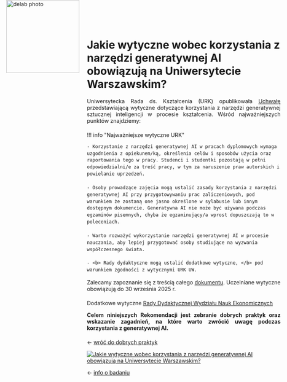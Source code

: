 <div style="position: absolute; top: 0; left: 1.3em; width: 190px; height: 190px; overflow: hidden;">
    <img src="/genai_site/assets/logo2.png" alt="delab photo" style="width: 100%; height: 100%; object-fit: contain; display: block;">
</div>

<h1 style="margin-top: 50px;"> Jakie wytyczne wobec korzystania z narzędzi generatywnej AI obowiązują na Uniwersytecie Warszawskim? </h1>

<div style="text-align: justify; margin-bottom: 20px;"> 
Uniwersytecka Rada ds. Kształcenia (URK) opublikowała <a href="https://dokumenty.uw.edu.pl/dziennik/DURK/Lists/Dziennik/Attachments/134/DURK.2023.98.UURK.98.pdf" target="_blank">Uchwałę</a> przedstawiającą wytyczne dotyczące korzystania z narzędzi generatywnej sztucznej inteligencji w procesie kształcenia. Wśród najważniejszych punktów znajdziemy: 
</div>

!!! info "Najważniejsze wytyczne URK"
    <div style="font-size: 14px; line-height: 1.5;">

    - Korzystanie z narzędzi generatywnej AI w pracach dyplomowych wymaga uzgodnienia z opiekunem/ką, określenia celów i sposobów użycia oraz raportowania tego w pracy. Studenci i studentki pozostają w pełni odpowiedzialni/e za treść pracy, w tym za naruszenie praw autorskich i powielanie uprzedzeń.
    
    - Osoby prowadzące zajęcia mogą ustalić zasady korzystania z narzędzi generatywnej AI przy przygotowywaniu prac zaliczeniowych, pod warunkiem że zostaną one jasno określone w sylabusie lub innym dostępnym dokumencie. Generatywna AI nie może być używana podczas egzaminów pisemnych, chyba że egzaminujący/a wprost dopuszczają to w poleceniach.
    
    - Warto rozważyć wykorzystanie narzędzi generatywnej AI w procesie nauczania, aby lepiej przygotować osoby studiujące na wyzwania współczesnego świata.

    - <b> Rady dydaktyczne mogą ustalić dodatkowe wytyczne, </b> pod warunkiem zgodności z wytycznymi URK UW.
</div>

<div style="text-align: justify; margin-bottom: 20px;"> 
Zalecamy zapoznanie się z treścią całego <a href="https://dokumenty.uw.edu.pl/dziennik/DURK/Lists/Dziennik/Attachments/134/DURK.2023.98.UURK.98.pdf" target="_blank">dokumentu</a>. Uczelniane wytyczne obowiązują do 30 września 2025 r.
</div>

Dodatkowe wytyczne <a href="https://www.wne.uw.edu.pl/application/files/8717/2648/2054/Uchwala_w_sprawie_szczegolowych_zasad_korzystania_z_narzedzi_sztucznej_inteligencji.pdf" target="_blank">Rady Dydaktycznej Wydziału Nauk Ekonomicznych</a>

<div style="text-align: justify; margin-bottom: 20px;"> 
<b>Celem niniejszych Rekomendacji jest zebranie dobrych praktyk oraz wskazanie zagadnień, na które warto zwrócić uwagę podczas korzystania z generatywnej AI.</b>
</div>

← [wróć do dobrych praktyk](cel.md)

<div class='tableauPlaceholder' id='viz1728392588998' style='position: relative'><noscript><a href='#'><img alt='Jakie wytyczne wobec korzystania z narzędzi generatywnej AI obowiązują na Uniwersytecie Warszawskim? ' src='https:&#47;&#47;public.tableau.com&#47;static&#47;images&#47;Ja&#47;JakiewytycznewobeckorzystaniaznarzedzigeneratywnejAIobowiazujanaUniwersytecieWarszawskim&#47;JakiewytycznewobeckorzystaniaznarzdzigeneratywnejAIobowizujnaUniwersytecieWarszawskim&#47;1_rss.png' style='border: none' /></a></noscript><object class='tableauViz'  style='display:none;'><param name='host_url' value='https%3A%2F%2Fpublic.tableau.com%2F' /> <param name='embed_code_version' value='3' /> <param name='site_root' value='' /><param name='name' value='JakiewytycznewobeckorzystaniaznarzedzigeneratywnejAIobowiazujanaUniwersytecieWarszawskim&#47;JakiewytycznewobeckorzystaniaznarzdzigeneratywnejAIobowizujnaUniwersytecieWarszawskim' /><param name='tabs' value='no' /><param name='toolbar' value='yes' /><param name='static_image' value='https:&#47;&#47;public.tableau.com&#47;static&#47;images&#47;Ja&#47;JakiewytycznewobeckorzystaniaznarzedzigeneratywnejAIobowiazujanaUniwersytecieWarszawskim&#47;JakiewytycznewobeckorzystaniaznarzdzigeneratywnejAIobowizujnaUniwersytecieWarszawskim&#47;1.png' /> <param name='animate_transition' value='yes' /><param name='display_static_image' value='yes' /><param name='display_spinner' value='yes' /><param name='display_overlay' value='yes' /><param name='display_count' value='yes' /><param name='language' value='en-GB' /></object></div>                <script type='text/javascript'>                    var divElement = document.getElementById('viz1728392588998');                    var vizElement = divElement.getElementsByTagName('object')[0];                    if ( divElement.offsetWidth > 800 ) { vizElement.style.width='800px';vizElement.style.height='827px';} else if ( divElement.offsetWidth > 500 ) { vizElement.style.width='800px';vizElement.style.height='827px';} else { vizElement.style.width='100%';vizElement.style.height='977px';}                     var scriptElement = document.createElement('script');                    scriptElement.src = 'https://public.tableau.com/javascripts/api/viz_v1.js';                    vizElement.parentNode.insertBefore(scriptElement, vizElement);                </script>

← [info o badaniu](badanie.md)